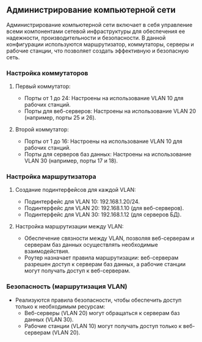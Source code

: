 ## Администрирование компьютерной сети

Администрирование компьютерной сети включает в себя управление всеми компонентами сетевой инфраструктуры для обеспечения ее надежности, производительности и безопасности. В данной конфигурации используются маршрутизатор, коммутаторы, серверы и рабочие станции, что позволяет создать эффективную и безопасную сеть.

### Настройка коммутаторов

1. Первый коммутатор:
   - Порты от 1 до 24: Настроены на использование VLAN 10 для рабочих станций.
   - Порты для веб-серверов: Настроены на использование VLAN 20 (например, порты 25 и 26).

2. Второй коммутатор:
   - Порты от 1 до 16: Настроены на использование VLAN 10 для рабочих станций.
   - Порты для серверов баз данных: Настроены на использование VLAN 30 (например, порты 17 и 18).

### Настройка маршрутизатора

1. Создание подинтерфейсов для каждой VLAN:
   - Подинтерфейс для VLAN 10: 192.168.1.20/24.
   - Подинтерфейс для VLAN 20: 192.168.1.10 (для веб-серверов).
   - Подинтерфейс для VLAN 30: 192.168.1.12 (для серверов БД).

2. Настройка маршрутизации между VLAN:
   - Обеспечение связности между VLAN, позволяя веб-серверам и серверам баз данных осуществлять необходимые взаимодействия.
   - Роутер назначает правила маршрутизации: веб-серверам разрешен доступ к серверам баз данных, а рабочие станции могут получать доступ к веб-серверам.

### Безопасность (маршрутизация VLAN)

- Реализуются правила безопасности, чтобы обеспечить доступ только к необходимым ресурсам:
  - Веб-серверы (VLAN 20) могут обращаться к серверам баз данных (VLAN 30).
  - Рабочие станции (VLAN 10) могут получать доступ только к веб-серверам (VLAN 20).
